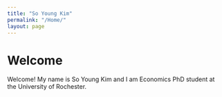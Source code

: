 ```yaml
---
title: "So Young Kim"
permalink: "/Home/"
layout: page
---
```


# Welcome
Welcome! My name is So Young Kim and I am Economics PhD student at the University of Rochester.
